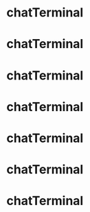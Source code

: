 # chatTerminal
# chatTerminal
# chatTerminal
# chatTerminal
# chatTerminal
# chatTerminal
# chatTerminal
